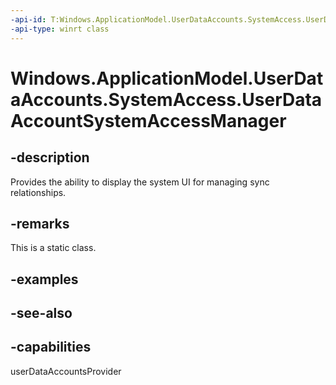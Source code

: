 ```yaml
---
-api-id: T:Windows.ApplicationModel.UserDataAccounts.SystemAccess.UserDataAccountSystemAccessManager
-api-type: winrt class
---
```


<!-- Class syntax.
public class UserDataAccountSystemAccessManager 
-->

# Windows.ApplicationModel.UserDataAccounts.SystemAccess.UserDataAccountSystemAccessManager

## -description
Provides the ability to display the system UI for managing sync relationships.

## -remarks
This is a static class.

## -examples

## -see-also


## -capabilities
userDataAccountsProvider